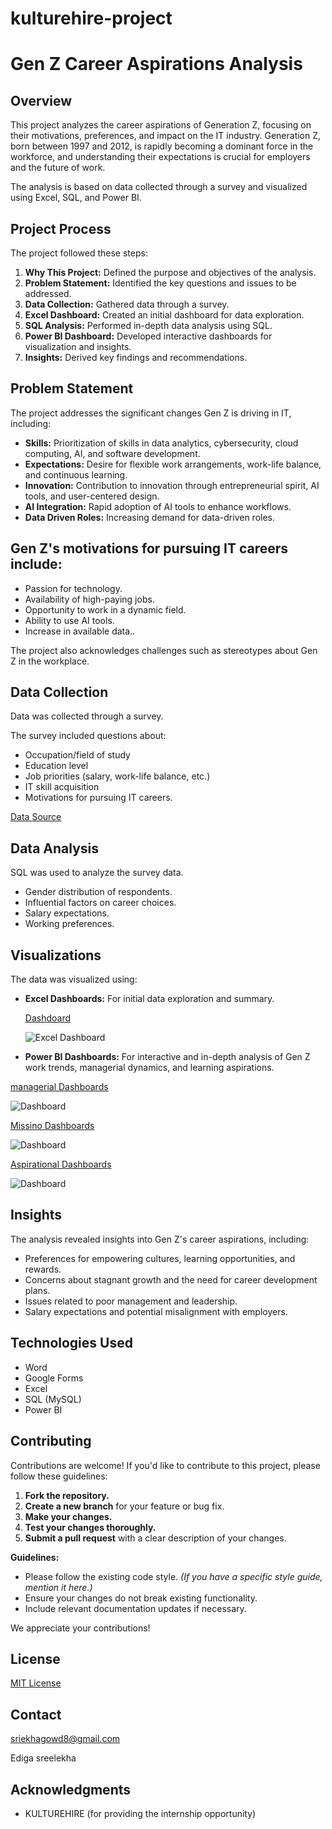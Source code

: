# kulturehire-project

# Gen Z Career Aspirations Analysis

## Overview

This project analyzes the career aspirations of Generation Z, focusing on their motivations, preferences, and impact on the IT industry. Generation Z, born between 1997 and 2012, is rapidly becoming a dominant force in the workforce, and understanding their expectations is crucial for employers and the future of work.

The analysis is based on data collected through a survey and visualized using Excel, SQL, and Power BI.


## Project Process

The project followed these steps:

1.  **Why This Project:** Defined the purpose and objectives of the analysis.
2.  **Problem Statement:** Identified the key questions and issues to be addressed.
3.  **Data Collection:** Gathered data through a survey.
4.  **Excel Dashboard:** Created an initial dashboard for data exploration.
5.  **SQL Analysis:** Performed in-depth data analysis using SQL.
6.  **Power BI Dashboard:** Developed interactive dashboards for visualization and insights.
7.  **Insights:** Derived key findings and recommendations.

## Problem Statement

The project addresses the significant changes Gen Z is driving in IT, including:

* **Skills:** Prioritization of skills in data analytics, cybersecurity, cloud computing, AI, and software development.
* **Expectations:** Desire for flexible work arrangements, work-life balance, and continuous learning.
* **Innovation:** Contribution to innovation through entrepreneurial spirit, AI tools, and user-centered design.
* **AI Integration:** Rapid adoption of AI tools to enhance workflows.
* **Data Driven Roles:** Increasing demand for data-driven roles.

## Gen Z's motivations for pursuing IT careers include:

* Passion for technology.
* Availability of high-paying jobs.
* Opportunity to work in a dynamic field.
* Ability to use AI tools.
* Increase in available data..

The project also acknowledges challenges such as stereotypes about Gen Z in the workplace.

## Data Collection
 
   Data was collected through a survey.

The survey included questions about:

* Occupation/field of study
* Education level
* Job priorities (salary, work-life balance, etc.)
* IT skill acquisition
* Motivations for pursuing IT careers.


 [Data Source](https://github.com/edigasreelekha/kulturehire-project/blob/main/Gen%20z%20csv.csv)


## Data Analysis

SQL was used to analyze the survey data.  

* Gender distribution of respondents.
* Influential factors on career choices.
* Salary expectations.
* Working preferences.

## Visualizations

The data was visualized using:

* **Excel Dashboards:** For initial data exploration and summary.

  [Dashdoard](https://github.com/edigasreelekha/kulturehire-project/blob/main/Excel%20gen%20z%20%20Dashboard.png)

  ![Excel Dashboard](https://github.com/edigasreelekha/kulturehire-project/blob/main/Excel%20gen%20z%20%20Dashboard.png)
  
* **Power BI Dashboards:** For interactive and in-depth analysis of Gen Z work trends, managerial dynamics, and learning aspirations.
  
[managerial Dashboards](https://github.com/edigasreelekha/kulturehire-project/blob/main/Gen%20z%20%20Manager%20Based%20dashboard.png)

![Dashboard](https://github.com/edigasreelekha/kulturehire-project/blob/main/Gen%20z%20%20Manager%20Based%20dashboard.png)

[Missino Dashboards](https://github.com/edigasreelekha/kulturehire-project/blob/main/Gen%20z%20Mission%20based%20dashboard.png)

![Dashboard](https://github.com/edigasreelekha/kulturehire-project/blob/main/Gen%20z%20Mission%20based%20dashboard.png)

[Aspirational Dashboards](https://github.com/edigasreelekha/kulturehire-project/blob/main/Gen%20z%20aspirational%20job%20dashboard.png)

![Dashboard](https://github.com/edigasreelekha/kulturehire-project/blob/main/Gen%20z%20aspirational%20job%20dashboard.png)


## Insights 

The analysis revealed insights into Gen Z's career aspirations, including:

* Preferences for empowering cultures, learning opportunities, and rewards.
* Concerns about stagnant growth and the need for career development plans.
* Issues related to poor management and leadership.
* Salary expectations and potential misalignment with employers.


## Technologies Used
* Word
* Google Forms
* Excel
* SQL (MySQL)
* Power BI


## Contributing

Contributions are welcome! If you'd like to contribute to this project, please follow these guidelines:

1.  **Fork the repository.**
2.  **Create a new branch** for your feature or bug fix.
3.  **Make your changes.**
4.  **Test your changes thoroughly.**
5.  **Submit a pull request** with a clear description of your changes.

**Guidelines:**

* Please follow the existing code style. *(If you have a specific style guide, mention it here.)*
* Ensure your changes do not break existing functionality.
* Include relevant documentation updates if necessary.

We appreciate your contributions!


## License  
[MIT License](https://github.com/edigasreelekha/License)

## Contact

sriekhagowd8@gmail.com

Ediga sreelekha

##   Acknowledgments

* KULTUREHIRE (for providing the internship opportunity)
